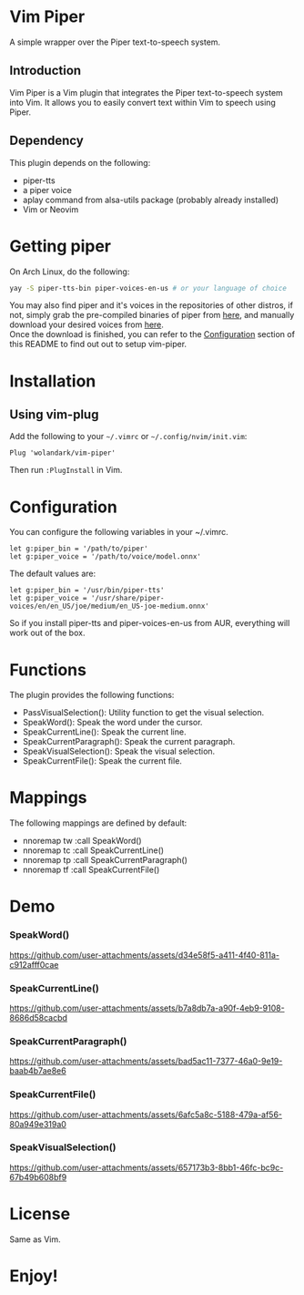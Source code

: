 # Vim Piper

A simple wrapper over the Piper text-to-speech system.

## Introduction

Vim Piper is a Vim plugin that integrates the Piper text-to-speech system into Vim. It allows you to easily convert text within Vim to speech using Piper.

## Dependency 
This plugin depends on the following:
- piper-tts
- a piper voice
- aplay command from alsa-utils package (probably already installed)
- Vim or Neovim

# Getting piper
On Arch Linux, do the following:
```bash
yay -S piper-tts-bin piper-voices-en-us # or your language of choice
```
You may also find piper and it's voices in the repositories of other distros, if not, simply grab the pre-compiled binaries of piper from [here](https://github.com/rhasspy/piper/releases/tag/2023.11.14-2), and manually download your desired voices from [here](https://huggingface.co/rhasspy/piper-voices/tree/main).<br> Once the download is finished, you can refer to the [Configuration](#configuration) section of this README to find out out to setup vim-piper.

# Installation

## Using vim-plug

Add the following to your `~/.vimrc` or `~/.config/nvim/init.vim`:

```vim
Plug 'wolandark/vim-piper'
```

Then run `:PlugInstall` in Vim.

# Configuration

You can configure the following variables in your ~/.vimrc.

```vim
let g:piper_bin = '/path/to/piper'
let g:piper_voice = '/path/to/voice/model.onnx'
```

The default values are:
```vim
let g:piper_bin = '/usr/bin/piper-tts'
let g:piper_voice = '/usr/share/piper-voices/en/en_US/joe/medium/en_US-joe-medium.onnx'
```
So if you install piper-tts and piper-voices-en-us from AUR,  everything will work out of the box.

# Functions
The plugin provides the following functions:

   - PassVisualSelection(): Utility function to get the visual selection.
   - SpeakWord(): Speak the word under the cursor.
   - SpeakCurrentLine(): Speak the current line.
   - SpeakCurrentParagraph(): Speak the current paragraph.
   - SpeakVisualSelection(): Speak the visual selection.
   - SpeakCurrentFile(): Speak the current file.

# Mappings
The following mappings are defined by default:

- nnoremap <Leader>tw :call SpeakWord()<CR>
- nnoremap <Leader>tc :call SpeakCurrentLine()<CR>
- nnoremap <Leader>tp :call SpeakCurrentParagraph()<CR>
- nnoremap <Leader>tf :call SpeakCurrentFile()<CR>

# Demo
### SpeakWord()
https://github.com/user-attachments/assets/d34e58f5-a411-4f40-811a-c912afff0cae
### SpeakCurrentLine()
https://github.com/user-attachments/assets/b7a8db7a-a90f-4eb9-9108-8686d58cacbd
### SpeakCurrentParagraph()
https://github.com/user-attachments/assets/bad5ac11-7377-46a0-9e19-baab4b7ae8e6
### SpeakCurrentFile()
https://github.com/user-attachments/assets/6afc5a8c-5188-479a-af56-80a949e319a0
### SpeakVisualSelection()
https://github.com/user-attachments/assets/657173b3-8bb1-46fc-bc9c-67b49b608bf9

# License
Same as Vim.

# Enjoy!
